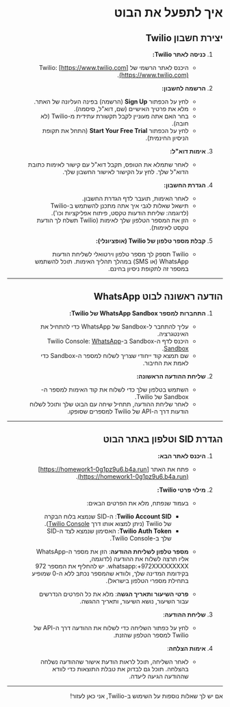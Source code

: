 <div dir="rtl">

# איך לתפעל את הבוט

## יצירת חשבון Twilio
1. **כניסה לאתר Twilio:**
   - היכנס לאתר הרשמי של Twilio: [https://www.twilio.com](https://www.twilio.com).

2. **הרשמה לחשבון:**
   - לחץ על הכפתור **Sign Up** (הרשמה) בפינה העליונה של האתר.
   - מלא את פרטיך האישיים (שם, דוא"ל, סיסמה).
   - בחר האם אתה מעוניין לקבל תקשורת עתידית מ-Twilio (לא חובה).
   - לחץ על הכפתור **Start Your Free Trial** (התחל את תקופת הניסיון החינמית).

3. **אימות דוא"ל:**
   - לאחר שתמלא את הטופס, תקבל דוא"ל עם קישור לאימות כתובת הדוא"ל שלך. לחץ על הקישור לאישור החשבון שלך.

4. **הגדרת החשבון:**
   - לאחר האימות, תועבר לדף הגדרת החשבון.
   - תישאל שאלות לגבי איך אתה מתכנן להשתמש ב-Twilio (לדוגמה: שליחת הודעות טקסט, פיתוח אפליקציות וכו').
   - הזן את המספר הטלפון שלך לאימות (Twilio תשלח לך הודעת טקסט לאימות).

5. **קבלת מספר טלפון של Twilio (אופציונלי):**
   - Twilio תספק לך מספר טלפון וירטואלי לשליחת הודעות WhatsApp (או SMS) במהלך תהליך האימות. תוכל להשתמש במספר זה לתקופת ניסיון בחינם.

---

## הודעה ראשונה לבוט WhatsApp

1. **התחברות למספר WhatsApp Sandbox של Twilio:**
   - עליך להתחבר ל-Sandbox של WhatsApp כדי להתחיל את האינטגרציה.
   - היכנס לדף ה-Sandbox ב-Twilio Console: [WhatsApp Sandbox](https://console.twilio.com/us1/develop/sms/try-it-out/whatsapp-learn).
   - שם תמצא קוד ייחודי שצריך לשלוח למספר ה-Sandbox כדי לאמת את החיבור.

2. **שליחת ההודעה הראשונה:**
   - השתמש בטלפון שלך כדי לשלוח את קוד האימות למספר ה-Sandbox של Twilio.
   - לאחר שליחת ההודעה, תתחיל שיחה עם הבוט שלך ותוכל לשלוח הודעות דרך ה-API של Twilio למספרים שסופקו.

---

## הגדרת SID וטלפון באתר הבוט

1. **היכנס לאתר הבא:**
   - פתח את האתר [https://homework1-0g1pz9u6.b4a.run](https://homework1-0g1pz9u6.b4a.run).

2. **מילוי פרטי Twilio:**
   - בעמוד שנפתח, מלא את הפרטים הבאים:
     - **Twilio Account SID**: ה-SID שנמצא בלוח הבקרה של Twilio (ניתן למצוא אותו דרך [Twilio Console](https://console.twilio.com)).
     - **Twilio Auth Token**: האסימון שנמצא לצד ה-SID שלך ב-Twilio Console.
    - **מספר טלפון לשליחת ההודעה**: הזן את מספר ה-WhatsApp אליו תרצה לשלוח את ההודעה (לדוגמה, whatsapp:+972XXXXXXXXX. יש להחליף את המספר 972 בקידומת המדינה שלך, ולוודא שהמספר נכתב ללא ה-0 שמופיע בתחילת מספרי הטלפון בישראל).

     - **פרטי השיעור ותאריך הגשה**: מלא את כל הפרטים הנדרשים עבור השיעור, נושא השיעור, ותאריך ההגשה.

3. **שליחת ההודעה**:
   - לחץ על כפתור השליחה כדי לשלוח את ההודעה דרך ה-API של Twilio למספר הטלפון שהזנת.
   
4. **אימות הצלחה**:
   - לאחר השליחה, תוכל לראות הודעת אישור שההודעה נשלחה בהצלחה. תוכל גם לבדוק את טבלת התוצאות כדי לוודא שההודעה הגיעה ליעדה.

---

אם יש לך שאלות נוספות על השימוש ב-Twilio, אני כאן לעזור!

</div>
